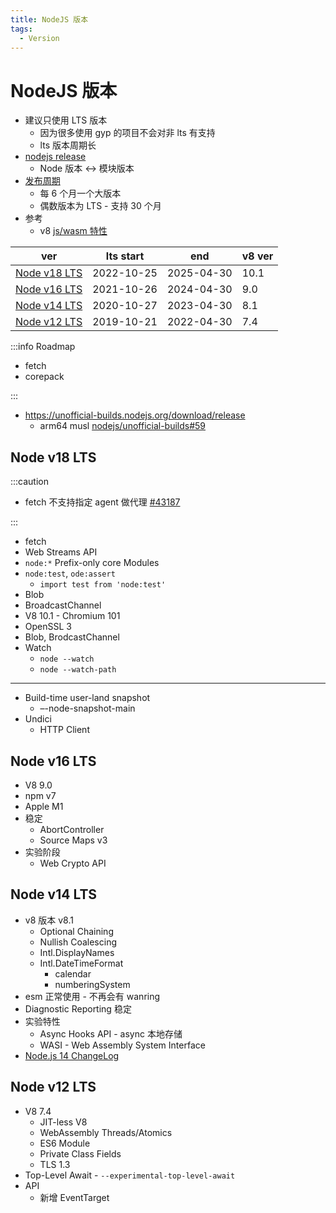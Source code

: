 ```yaml
---
title: NodeJS 版本
tags:
  - Version
---
```


# NodeJS 版本

- 建议只使用 LTS 版本
  - 因为很多使用 gyp 的项目不会对非 lts 有支持
  - lts 版本周期长
- [nodejs release](https://nodejs.org/en/download/releases)
  - Node 版本 <-> 模块版本
- [发布周期](https://nodejs.org/en/about/releases)
  - 每 6 个月一个大版本
  - 偶数版本为 LTS - 支持 30 个月
- 参考
  - v8 [js/wasm 特性](https://v8.dev/features)

| ver                           | lts start  | end        | v8 ver |
| ----------------------------- | ---------- | ---------- | ------ |
| [Node v18 LTS](#node-v18-lts) | 2022-10-25 | 2025-04-30 | 10.1   |
| [Node v16 LTS](#node-v16-lts) | 2021-10-26 | 2024-04-30 | 9.0    |
| [Node v14 LTS](#node-v14-lts) | 2020-10-27 | 2023-04-30 | 8.1    |
| [Node v12 LTS](#node-v12-lts) | 2019-10-21 | 2022-04-30 | 7.4    |

:::info Roadmap

- fetch
- corepack

:::

- https://unofficial-builds.nodejs.org/download/release
  - arm64 musl [nodejs/unofficial-builds#59](https://github.com/nodejs/unofficial-builds/pull/59)

## Node v18 LTS

:::caution

- fetch 不支持指定 agent 做代理 [#43187](https://github.com/nodejs/node/issues/43187)

:::

- fetch
- Web Streams API
- `node:*` Prefix-only core Modules
- `node:test`, `ode:assert`
  - `import test from 'node:test'`
- Blob
- BroadcastChannel
- V8 10.1 - Chromium 101
- OpenSSL 3
- Blob, BrodcastChannel
- Watch
  - `node --watch`
  - `node --watch-path`

---

- Build-time user-land snapshot
  - –-node-snapshot-main
- Undici
  - HTTP Client

## Node v16 LTS

- V8 9.0
- npm v7
- Apple M1
- 稳定
  - AbortController
  - Source Maps v3
- 实验阶段
  - Web Crypto API

## Node v14 LTS

- v8 版本 v8.1
  - Optional Chaining
  - Nullish Coalescing
  - Intl.DisplayNames
  - Intl.DateTimeFormat
    - calendar
    - numberingSystem
- esm 正常使用 - 不再会有 wanring
- Diagnostic Reporting 稳定
- 实验特性
  - Async Hooks API - async 本地存储
  - WASI - Web Assembly System Interface
- [Node.js 14 ChangeLog](https://github.com/nodejs/node/blob/master/doc/changelogs/CHANGELOG_V14.md)

## Node v12 LTS

- V8 7.4
  - JIT-less V8
  - WebAssembly Threads/Atomics
  - ES6 Module
  - Private Class Fields
  - TLS 1.3
- Top-Level Await - `--experimental-top-level-await`
- API
  - 新增 EventTarget
